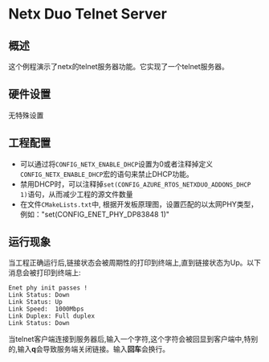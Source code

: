 # Netx Duo Telnet Server

## 概述

这个例程演示了netx的telnet服务器功能。它实现了一个telnet服务器。

## 硬件设置

无特殊设置

## 工程配置
- 可以通过将`CONFIG_NETX_ENABLE_DHCP`设置为0或者注释掉定义`CONFIG_NETX_ENABLE_DHCP`宏的语句来禁止DHCP功能。
- 禁用DHCP时，可以注释掉`set(CONFIG_AZURE_RTOS_NETXDUO_ADDONS_DHCP 1)`语句，从而减少工程的源文件数量
- 在文件`CMakeLists.txt`中,  根据开发板原理图，设置匹配的以太网PHY类型，例如："set(CONFIG_ENET_PHY_DP83848 1)"

## 运行现象

当工程正确运行后,链接状态会被周期性的打印到终端上,直到链接状态为Up。以下消息会被打印到终端上:
```console
Enet phy init passes !
Link Status: Down
Link Status: Up
Link Speed:  1000Mbps
Link Duplex: Full duplex
Link Status: Down
```
当telnet客户端连接到服务器后,输入一个字符,这个字符会被回显到客户端中,特别的,输入**q**会导致服务端关闭链接。输入**回车**会换行。
